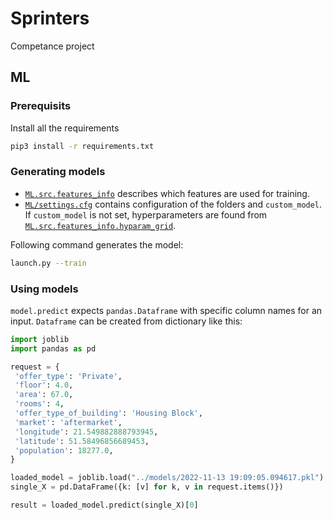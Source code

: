 # Sprinters

Competance project

## ML

### Prerequisits

Install all the requirements

```bash
pip3 install -r requirements.txt
```

### Generating models

- [`ML.src.features_info`](ML/src/features_info.py) describes which features are used for training.
- [`ML/settings.cfg`](ML/settings.cfg) contains configuration of the folders and `custom_model`. If `custom_model` is not set, hyperparameters are found from [`ML.src.features_info.hyparam_grid`](ML/src/features_info.py).

Following command generates the model:

```bash
launch.py --train
```

### Using models

`model.predict` expects `pandas.Dataframe` with specific column names for an input. `Dataframe` can be created from dictionary like this:

```python
import joblib
import pandas as pd

request = {
 'offer_type': 'Private',
 'floor': 4.0,
 'area': 67.0,
 'rooms': 4,
 'offer_type_of_building': 'Housing Block',
 'market': 'aftermarket',
 'longitude': 21.549882888793945,
 'latitude': 51.58496856689453,
 'population': 18277.0,
}

loaded_model = joblib.load("../models/2022-11-13 19:09:05.094617.pkl")
single_X = pd.DataFrame({k: [v] for k, v in request.items()})

result = loaded_model.predict(single_X)[0]
```
